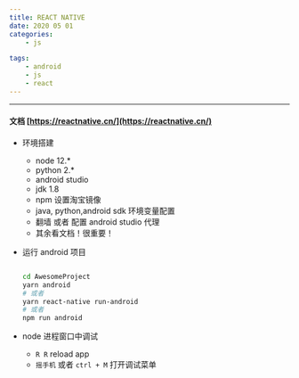 ```yaml
---
title: REACT NATIVE
date: 2020 05 01
categories:
    - js

tags:
    - android
    - js
    - react
---
```


---

#### 文档 [https://reactnative.cn/](https://reactnative.cn/)

-   环境搭建
    -   node 12.\*
    -   python 2.\*
    -   android studio
    -   jdk 1.8
    -   npm 设置淘宝镜像
    -   java, python,android sdk 环境变量配置
    -   翻墙 或者 配置 android studio 代理
    -   其余看文档！很重要！
-   运行 android 项目

    ```bash

    cd AwesomeProject
    yarn android
    # 或者
    yarn react-native run-android
    # 或者
    npm run android
    ```

-   node 进程窗口中调试

    -   `R R` reload app
    -   `摇手机` 或者 `ctrl + M` 打开调试菜单
